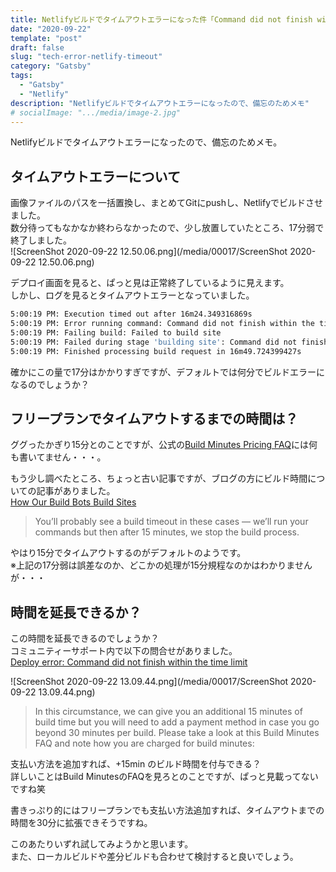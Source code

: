```yaml
---
title: Netlifyビルドでタイムアウトエラーになった件「Command did not finish within the time limit」
date: "2020-09-22"
template: "post"
draft: false
slug: "tech-error-netlify-timeout"
category: "Gatsby"
tags:
  - "Gatsby"
  - "Netlify"
description: "Netlifyビルドでタイムアウトエラーになったので、備忘のためメモ"
# socialImage: ".../media/image-2.jpg"
---
```


Netlifyビルドでタイムアウトエラーになったので、備忘のためメモ。  

## タイムアウトエラーについて

画像ファイルのパスを一括置換し、まとめてGitにpushし、Netlifyでビルドさせました。  
数分待ってもなかなか終わらなかったので、少し放置していたところ、17分弱で終了しました。  
![ScreenShot 2020-09-22 12.50.06.png](/media/00017/ScreenShot 2020-09-22 12.50.06.png)

デプロイ画面を見ると、ぱっと見は正常終了しているように見えます。  
しかし、ログを見るとタイムアウトエラーとなっていました。  

``` bash
5:00:19 PM: Execution timed out after 16m24.349316869s
5:00:19 PM: Error running command: Command did not finish within the time limit
5:00:19 PM: Failing build: Failed to build site
5:00:19 PM: Failed during stage 'building site': Command did not finish within the time limit
5:00:19 PM: Finished processing build request in 16m49.724399427s
```

確かにこの量で17分はかかりすぎですが、デフォルトでは何分でビルドエラーになるのでしょうか？  

## フリープランでタイムアウトするまでの時間は？

ググったかぎり15分とのことですが、公式の[Build Minutes Pricing FAQ](https://www.netlify.com/pricing/faq/)には何も書いてません・・・。  

もう少し調べたところ、ちょっと古い記事ですが、ブログの方にビルド時間についての記事がありました。  
[How Our Build Bots Build Sites](https://www.netlify.com/blog/2016/10/18/how-our-build-bots-build-sites/)
> You’ll probably see a build timeout in these cases — we’ll run your commands but then after 15 minutes, we stop the build process.

やはり15分でタイムアウトするのがデフォルトのようです。  
※上記の17分弱は誤差なのか、どこかの処理が15分規程なのかはわかりませんが・・・

## 時間を延長できるか？

この時間を延長できるのでしょうか？  
コミュニティーサポート内で以下の問合せがありました。  
[Deploy error: Command did not finish within the time limit](https://community.netlify.com/t/deploy-error-command-did-not-finish-within-the-time-limit/9234/10)

![ScreenShot 2020-09-22 13.09.44.png](/media/00017/ScreenShot 2020-09-22 13.09.44.png)

> In this circumstance, we can give you an additional 15 minutes of build time but you will need to add a payment method in case you go beyond 30 minutes per build. Please take a look at this Build Minutes FAQ and note how you are charged for build minutes:

支払い方法を追加すれば、+15min のビルド時間を付与できる？  
詳しいことはBuild MinutesのFAQを見ろとのことですが、ぱっと見載ってないですね笑

書きっぷり的にはフリープランでも支払い方法追加すれば、タイムアウトまでの時間を30分に拡張できそうですね。  

このあたりいずれ試してみようかと思います。  
また、ローカルビルドや差分ビルドも合わせて検討すると良いでしょう。  
